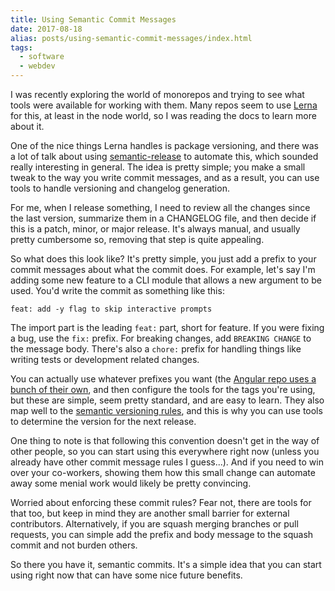 ```yaml
---
title: Using Semantic Commit Messages
date: 2017-08-18
alias: posts/using-semantic-commit-messages/index.html
tags:
  - software
  - webdev
---
```


I was recently exploring the world of monorepos and trying to see what tools were available for working with them. Many repos seem to use [Lerna](https://github.com/lerna/lerna) for this, at least in the node world, so I was reading the docs to learn more about it.

One of the nice things Lerna handles is package versioning, and there was a lot of talk about using [semantic-release](https://github.com/semantic-release/semantic-release) to automate this, which sounded really interesting in general. The idea is pretty simple; you make a small tweak to the way you write commit messages, and as a result, you can use tools to handle versioning and changelog generation.

For me, when I release something, I need to review all the changes since the last version, summarize them in a CHANGELOG file, and then decide if this is a patch, minor, or major release. It's always manual, and usually pretty cumbersome so, removing that step is quite appealing.

So what does this look like? It's pretty simple, you just add a prefix to your commit messages about what the commit does. For example, let's say I'm adding some new feature to a CLI module that allows a new argument to be used. You'd write the commit as something like this:

```text
feat: add -y flag to skip interactive prompts
```

The import part is the leading `feat:` part, short for feature. If you were fixing a bug, use the `fix:` prefix. For breaking changes, add `BREAKING CHANGE` to the message body. There's also a `chore:` prefix for handling things like writing tests or development related changes.

You can actually use whatever prefixes you want (the [Angular repo uses a bunch of their own](https://docs.google.com/document/d/1QrDFcIiPjSLDn3EL15IJygNPiHORgU1_OOAqWjiDU5Y/edit), and then configure the tools for the tags you're using, but these are simple, seem pretty standard, and are easy to learn. They also map well to the [semantic versioning rules](http://semver.org/), and this is why you can use tools to determine the version for the next release.

One thing to note is that following this convention doesn't get in the way of other people, so you can start using this everywhere right now (unless you already have other commit message rules I guess...). And if you need to win over your co-workers, showing them how this small change can automate away some menial work would likely be pretty convincing.

Worried about enforcing these commit rules? Fear not, there are tools for that too, but keep in mind they are another small barrier for external contributors. Alternatively, if you are squash merging branches or pull requests, you can simple add the prefix and body message to the squash commit and not burden others.

So there you have it, semantic commits. It's a simple idea that you can start using right now that can have some nice future benefits.
